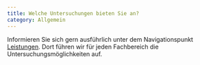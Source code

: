 ```yaml
---
title: Welche Untersuchungen bieten Sie an?
category: Allgemein
---
```


Informieren Sie sich gern ausführlich unter dem Navigationspunkt [Leistungen](/leistungen). Dort führen wir für jeden Fachbereich die Untersuchungsmöglichkeiten auf.
